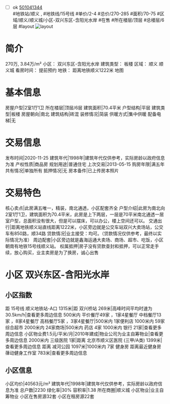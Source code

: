 - [ ] ok [501041344](https://bj.5i5j.com/ershoufang/501041344.html)  
 #地铁站/顺义 ,  #地铁线/15号线
#单价/2-4 #总价/270-285 #面积/70-75   #区域/顺义/顺义城/小区-双兴东区-含阳光水岸 #在售 #所在楼层/顶层 #总楼层/6层 #layout 
![layout](http://image2a.5i5j.com/scm/HOUSE_CUSTOMER/47c105d98df644f8bac3ba60a0581dfc.jpg_P5.jpg) 
# 简介 
 270万,  3.84万/m² 
小区： 双兴东区-含阳光水岸
建筑类型： 板楼
区域： 顺义 顺义城
看房时间： 提前预约
地铁： 距离地铁顺义1222米 地图
# 基本信息 
 房屋户型|2室1厅1卫
所在楼层|顶层/6层
建筑面积|70.4平米
户型结构|平层
建筑类型|板楼
房屋朝向|南北
建筑结构|砖混
装修情况|简装
供暖方式|集中供暖
配备电梯|无
# 交易信息 
 发布时间|2020-11-25
建筑年代|1998年|建筑年代仅供参考，实际房龄以政府信息为准
产权性质|商品房
规划用途|普通住宅
上次交易|2013-05-15
购房年限|满五年
共有情况|单独所有
抵押情况|无
房本备件|已上传房本照片
# 交易特色 
 核心卖点|此房满五唯一，精装，南北通透，小区配套齐全
户型介绍|此房为南北向2室1厅1卫，建筑面积为70.4平米，此房是上下两层，一层是70平米南北通透一居室户型，总面积没有很大，但是可以摆床，可以办公，楼上空间还可以。
交通出行|距离地铁顺义站直线距离1222米，小区旁边就是公交车站双兴大卖场站，公交车有850路，顺34路
贷款情况|业主接受：均可。（贷款情况仅供参考，最终以实际情况为准）
周边配套|小区旁边就是鑫海运通大卖场、商场、超市、吃饭，小区朝南有地铁15号线顺义站。
权属抵押|房子没有贷款查封和抵押，可以正常走手续，放心购买，业主卖房是为了换房，诚心出售
# 小区 双兴东区-含阳光水岸
## 小区指数 
 距 15号线 顺义地铁站-A口 1315米|距 双兴桥站 269米|高峰时间平均时速为30.5km/h|查看更多周边信息
500米内 平价餐厅49家 ，1家4星餐厅
中档餐厅13家 ，8家4星餐厅
高档餐厅5家 ，3家4星餐厅|500米内 1家便利店
1000米内 59家综合超市
2000米内 24家商场|500米内 药店 4家
1000米内 银行 21家|查看更多周边信息
小区物业费1.5元/平米/月|2010年建成|物业公司为业主自筹物业|查看更多周边信息
2000米内 三级医院 1家|距离 北京市顺义区医院 (三甲/A类) 1399米|查看更多周边信息
距离 减河公园 1097米|1000米内 7家 健身房
距离最近健身房葎动健身工作室 783米|查看更多周边信息
## 小区信息 
 小区均价|40563元/m²
建筑年代|1998年|建筑年代仅供参考，实际房龄以政府信息为准
总户数|2230
绿化率|30%
容积率|1.38
所在商圈|顺义城
小区物业|业主自筹物业
小区在售房源32套
小区在租房源22套
